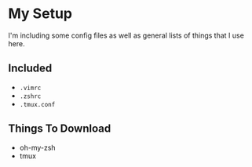 # My Setup

I'm including some config files as well as general lists of things that I use here.

## Included
* `.vimrc`
* `.zshrc`
* `.tmux.conf`

## Things To Download
* oh-my-zsh
* tmux

